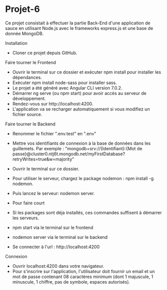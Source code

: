 # Projet-6

Ce projet consistait à effectuer la partie Back-End d'une application de sauce en utilisant Node.js avec le frameworks express.js et une base de donnée MongoDB.

Installation

- Cloner ce projet depuis GitHub.


Faire tourner le Frontend

- Ouvrir le terminal sur ce dossier et exécuter npm install pour installer les dépendances.
- Exécuter npm install node-sass pour installer sass.
- Le projet a été généré avec Angular CLI version 7.0.2.
- Démarrer ng serve (ou npm start) pour avoir accès au serveur de développement.
- Rendez-vous sur http://localhost:4200.
- L'application va se recharger automatiquement si vous modifiez un fichier source.


Faire tourner le Backend

- Renommer le fichier ".env.test" en ".env"
- Mettre vos identifiants de connexion à la base de données dans les guillemets. Par exemple : "mongodb+srv://{Identifiant}:{Mot de passe}@cluster0.ntj6t.mongodb.net/myFirstDatabase?retryWrites=true&w=majority"
- Ouvrir le terminal sur ce dossier.
- Pour utiliser le serveur, chargez le package nodemon : npm install -g nodemon.
- Puis lancez le serveur: nodemon server.
- Pour faire court
- Si les packages sont déja installés, ces commandes suffisent à démarrer les serveurs.


- npm start via le terminal sur le frontend
* nodemon server via le terminal sur le backend
- Se connecter à l'url : http://localhost:4200


Connexion

- Ouvrir localhost:4200 dans votre navigateur.
- Pour s'inscrire sur l'application, l'utilisateur doit fournir un email et un mot de passe contenant 08 caractères minimum (dont 1 majuscule, 1 minuscule, 1 chiffre, pas de symbole, espaces autorisés).
